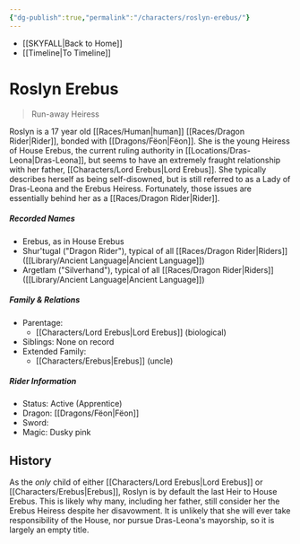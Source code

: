 ```yaml
---
{"dg-publish":true,"permalink":"/characters/roslyn-erebus/"}
---
```


- [[SKYFALL\|Back to Home]]
- [[Timeline\|To Timeline]]

# Roslyn Erebus
>Run-away Heiress 

Roslyn is a 17 year old [[Races/Human\|human]] [[Races/Dragon Rider\|Rider]], bonded with [[Dragons/Fëon\|Fëon]]. She is the young Heiress of House Erebus, the current ruling authority in [[Locations/Dras-Leona\|Dras-Leona]], but seems to have an extremely fraught relationship with her father, [[Characters/Lord Erebus\|Lord Erebus]]. She typically describes herself as being self-disowned, but is still referred to as a Lady of Dras-Leona and the Erebus Heiress. Fortunately, those issues are essentially behind her as a [[Races/Dragon Rider\|Rider]]. 

##### Recorded Names
- Erebus, as in House Erebus
- Shur'tugal ("Dragon Rider"), typical of all [[Races/Dragon Rider\|Riders]] ([[Library/Ancient Language\|Ancient Language]])
- Argetlam ("Silverhand"), typical of all [[Races/Dragon Rider\|Riders]] ([[Library/Ancient Language\|Ancient Language]])

##### Family & Relations
- Parentage: 
	- [[Characters/Lord Erebus\|Lord Erebus]] (biological)
- Siblings: None on record
- Extended Family:
	- [[Characters/Erebus\|Erebus]] (uncle)

##### Rider Information
- Status: Active (Apprentice)
- Dragon: [[Dragons/Fëon\|Fëon]]
- Sword: 
- Magic: Dusky pink

## History
As the *only* child of either [[Characters/Lord Erebus\|Lord Erebus]] or [[Characters/Erebus\|Erebus]], Roslyn is by default the last Heir to House Erebus. This is likely why many, including her father, still consider her the Erebus Heiress despite her disavowment. It is unlikely that she will ever take responsibility of the House, nor pursue Dras-Leona's mayorship, so it is largely an empty title. 